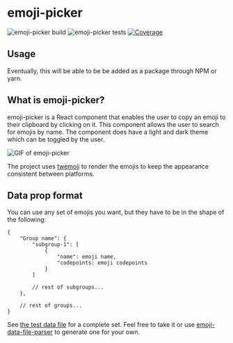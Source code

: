 # emoji-picker
![emoji-picker build](https://github.com/brandonau24/emoji-picker/workflows/emoji-picker%20build/badge.svg)
![emoji-picker tests](https://github.com/brandonau24/emoji-picker/workflows/emoji-picker%20tests/badge.svg)
[![Coverage](https://coveralls.io/repos/github/brandonau24/emoji-picker/badge.svg?branch=master)](https://coveralls.io/github/brandonau24/emoji-picker?branch=master)

## Usage
Eventually, this will be able to be be added as a package through NPM or yarn.

## What is emoji-picker?
emoji-picker is a React component that enables the user to copy an emoji to their clipboard by clicking on it. This
component allows the user to search for emojis by name. The component does have a light and dark theme which can be toggled by the user.

![GIF of emoji-picker](./emoji-picker.gif)

The project uses [twemoji](https://github.com/twitter/twemoji) to render the emojis to keep the appearance consistent between platforms.

## Data prop format
You can use any set of emojis you want, but they have to be in the shape of the following:

```
{
	"Group name": {
		"subgroup-1": [
			{
				"name": emoji name,
				"codepoints: emoji codepoints
			}
		]

		// rest of subgroups...
	},

	// rest of groups...
}
```

See [the test data file](./src/emoji-data.json) for a complete set. Feel free to take it or use [emoji-data-file-parser](https://github.com/brandonau24/emoji-data-file-parser) to generate one for your own.